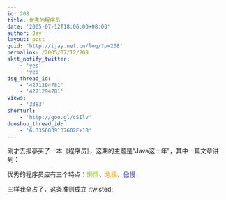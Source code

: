 ```yaml
---
id: 208
title: 优秀的程序员
date: '2005-07-12T18:06:00+08:00'
author: Jay
layout: post
guid: 'http://ijay.net.cn/log/?p=208'
permalink: /2005/07/12/208
aktt_notify_twitter:
    - 'yes'
    - 'yes'
dsq_thread_id:
    - '4271294781'
    - '4271294781'
views:
    - '3383'
shorturl:
    - 'http://goo.gl/cSIlv'
duoshuo_thread_id:
    - '6.3356039137602E+18'
---
```


刚才去报亭买了一本《程序员》，这期的主题是“Java这十年”，其中一篇文章讲到：

优秀的程序员应有三个特点：<span style="color: #99cc00;">懒惰</span>、<span style="color: #ff9900;">急躁</span>、<span style="color: #333399;">傲慢</span>

三样我全占了，这条准则成立 :twisted: